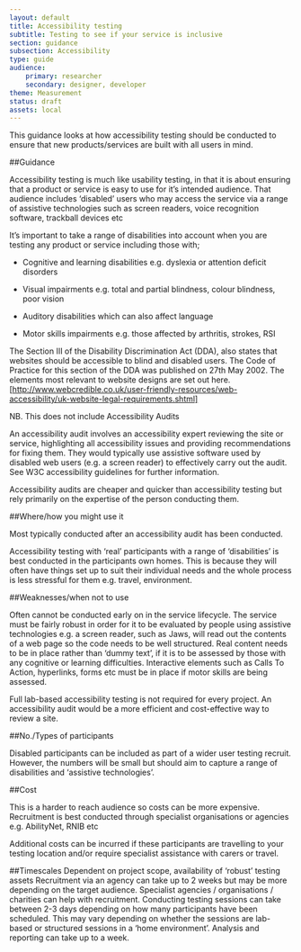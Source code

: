 ```yaml
---
layout: default
title: Accessibility testing
subtitle: Testing to see if your service is inclusive
section: guidance
subsection: Accessibility 
type: guide
audience: 
    primary: researcher
    secondary: designer, developer
theme: Measurement
status: draft
assets: local
---
```


This guidance looks at how accessibility testing should be conducted to ensure that new products/services are built with all users in mind.

##Guidance

Accessibility testing is much like usability testing, in that it is about ensuring that a product or service is easy to use for it’s intended audience. That audience  includes ‘disabled’ users who may access the service via a range of assistive technologies such as screen readers, voice recognition software, trackball devices etc

It’s important to take a range of disabilities into account when you are testing any product or service including those with;

*  Cognitive and learning disabilities e.g. dyslexia or attention deficit disorders

*  Visual impairments e.g. total and partial blindness, colour blindness, poor vision 

*  Auditory disabilities which can also affect language 

*  Motor skills impairments e.g. those affected by arthritis, strokes, RSI

The Section III of the Disability Discrimination Act (DDA), also states that websites should be accessible to blind and disabled users. The Code of Practice for this section of the DDA was published on 27th May 2002. The elements most relevant to website designs are set out here.[http://www.webcredible.co.uk/user-friendly-resources/web-accessibility/uk-website-legal-requirements.shtml]

NB. This does not include Accessibility Audits

An accessibility audit involves an accessibility expert reviewing the site or service, highlighting all accessibility issues and providing recommendations for fixing them. They would typically use assistive software used by disabled web users (e.g. a screen reader) to effectively carry out the audit. See W3C accessibility guidelines for further information.

Accessibility audits are cheaper and quicker than accessibility testing but rely primarily on the expertise of the person conducting them.


##Where/how you might use it

Most typically conducted after an accessibility audit has been conducted.

Accessibility testing with ‘real’ participants with a range of ‘disabilities’ is best conducted in the  participants own homes. This is because they will often have things set up to suit their individual needs and the whole process is less stressful for them e.g. travel, environment.

##Weaknesses/when not to use

Often cannot be conducted early on in the service lifecycle. The service must be fairly robust in order for it to be evaluated by people using assistive technologies e.g. a screen reader, such as Jaws, will read out the contents of a web page so the code needs to be well structured. Real content needs to be in place rather than ‘dummy text’, if it is to be assessed by those with any cognitive or learning difficulties. Interactive elements such as Calls To Action, hyperlinks, forms etc must be in place if motor skills are being assessed.

Full lab-based accessibility testing is not required for every project. An accessibility audit would be a more efficient and cost-effective way to review a site.

##No./Types of participants

Disabled participants can be included as part of a wider user testing recruit. However, the numbers will be small but should aim to capture a range of disabilities and ‘assistive technologies’.  

##Cost

This is a harder to reach audience so costs can be more expensive. Recruitment is best conducted through specialist organisations or agencies e.g. AbilityNet, RNIB etc

Additional costs can be incurred if these participants are travelling to your testing location and/or require specialist assistance with carers or travel.

##Timescales
Dependent on project scope, availability of ‘robust’ testing assets
Recruitment via an agency can take up to 2 weeks but may be more depending on the target audience. Specialist agencies / organisations / charities can help with recruitment.
Conducting testing sessions can take between 2-3 days depending on how many participants have been scheduled. This may vary depending on whether the sessions are lab-based or structured sessions in a ‘home environment’. Analysis and reporting can take up to a week.

